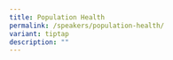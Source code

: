 ```yaml
---
title: Population Health
permalink: /speakers/population-health/
variant: tiptap
description: ""
---
```

